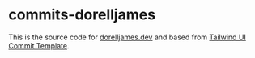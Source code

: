 # commits-dorelljames

This is the source code for [dorelljames.dev](https://www.dorelljames.dev) and based from [Tailwind UI Commit Template](https://tailwindui.com/templates/commit).
